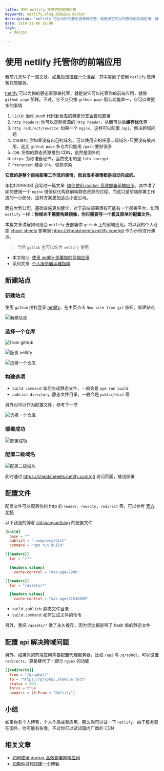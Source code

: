 ```yaml
---
title: 使用 netlify 托管你的前端应用
keywords: netlify,blog,前端应用,docker
description: "netlify 可以为你的静态资源做托管，就是说它可以托管你的前端应用，就像 github page 那样。不过，它不又只像 github page 那么功能单一。"
date: 2019-11-06 20:00
tags:
  - devops

---
```


# 使用 netlify 托管你的前端应用

我前几天写了一篇文章，[如果你想搭建一个博客](https://shanyue.tech/op/if-you-want-a-blog)，其中提到了使用 `netlify` 做博客托管服务。

[netlify](https://www.netlify.com/) 可以为你的静态资源做托管，就是说它可以托管你的前端应用，就像 `github page` 那样。不过，它不又只像 `github page` 那么功能单一，它可以做更多的事情

1. `CI/CD`: 当你 push 代码到仓库的特定分支会自动部署
1. `http headers`: 你可以定制资源的 `http header`，从而可以做**缓存优化**等
1. `http redirect/rewrite`: 如果一个 `nginx`，这样可以配置 `/api`，解决跨域问题
1. `二级域名`: 你如果没有自己的域名，可以使用它的任意二级域名-只要没有被占用，这比 `github page` 多仓库只能用 `/path` 要好很多
1. `CDN`: 把你的静态资源推到 CDN，虽然是国外的
1. `https`: 为你准备证书，当然使用的是 `lets encrypt`
1. `Prerender`: 结合 `SPA`，做预渲染

**它做的是整个前端部署工作流的事情，而且很多事情都是自动完成的。**

年初(2019/03) 我写过一篇文章: [如何使用 docker 高效部署前端应用](https://shanyue.tech/op/deploy-fe-with-docker)。其中讲了如何使用一个 `nginx` 镜像优化构建前端静态资源的过程，而这只是前端部署工作流的一小部分，这种方案更加适合小型公司。

而在大型公司，基础设施更加健全，对于前端部署很有可能有一个部署平台，如同 `netlify` 一样：**你根本不需要构建镜像，你只需要写一个极其简单的配置文件。**

本篇文章讲解如何结合 `netlify` 去部署你 `github` 上的前端应用。将以我的个人仓库 [cheat-sheets](https://github.com/shfshanyue/cheat-sheets) 部署到 <https://cheatsheeets.netlify.com/git> 作为示例进行演示。

> 当然 `gitlab` 也可以结合 `netlify` 使用

+ 本文地址: [使用 netlify 部署你的前端应用](https://shanue.tech/op/deploy-fe-with-netlify)
+ 系列文章: [个人服务器运维指南](https://shanyue.tech/op)

## 新建站点

### 新建站点

使用 `github` 授权登录 [netlify](https://www.netlify.com/)。在主页点击 `New site from git` 按钮，新建站点

![新建站点](./assets/netlify-new-site.jpg)

### 选择一个仓库

![from github](./assets/netlify-2.jpg)

![配置 netlify](./assets/netlify-step2.jpg)

![选择一个仓库](./assets/netlify-repo-access.jpg)

### 构建选项

+ `build command`: 如何生成静态文件，一般会是 `npm run build`
+ `publish directory`: 静态文件目录，一般会是 `public/dist` 等

另外也可以作为配置文件，参考下一节

![选择一个仓库](./assets/netlify-build-options.jpg)

### 部署成功

![部署成功](./assets/netlify-ok.png)

### 配置二级域名

![配置二级域名](./assets/netlify-custom-domain.jpg)

此时通过 <https://cheatsheeets.netlify.com/git> 访问页面，成功部署

## 配置文件

配置文件可以配置你的 http 的 `header`，`rewrite`，`redirect` 等，可以参考 [官方文档](https://docs.netlify.com/configure-builds/file-based-configuration/#headers)

以下我是的博客 [shfshanyue/blog](https://github.com/shfshanyue/blog) 的配置文件

``` toml
[build]
  base = ""
  publish = ".vuepress/dist"
  command = "npm run build"

[[headers]]
  for = "/*"

  [headers.values]
    cache-control = "max-age=7200"

[[headers]]
  for = "/assets/*"

  [headers.values]
    cache-control = "max-age=31536000"
```

+ `build.publish`: 静态文件目录
+ `build.command`: 如何生成文件的命令

另外，我把 `/assets/*` 做了永久缓存，因为里边都是带了 hash 值的静态文件

## 配置 api 解决跨域问题

另外，如果你的前端应用需要配置代理服务器，比如 `/api` 与 `/graphql`，可以设置 `redirects`。算是替代了一部分 `nginx` 的功能

``` toml
[[redirects]]
  from = "/graphql/"
  to = "https://graphql.shanyue.tech"
  status = 200
  force = true
  headers = {X-From = "Netlify"}
```

## 小结

如果你有个人博客，个人作品或者应用，那么你可以试一下 `netlify`。由于服务器在国外，他可能有些慢，不过你可以试试国内厂商的 CDN

## 相关文章

+ [如何使用 docker 高效部署前端应用](https://shanyue.tech/op/deploy-fe-with-docker)
+ [如果你只想搭建一个博客](https://shanyue.tech/op/if-you-want-a-blog)
